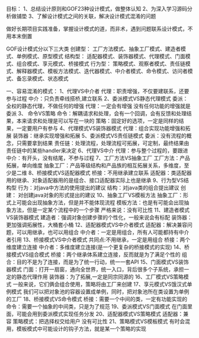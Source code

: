 目标：
1、总结设计原则和GOF23种设计模式，做整体认知
2、为深入学习源码分析做铺垫
3、了解设计模式之间的关联，解决设计模式混淆的问题

做好长期项目实践准备，掌握设计模式的道，而非术，遇到问题联系设计模式，不用本末倒置

GOF设计模式分以下三大类
创建型：
  工厂方法模式、抽象工厂模式、建造者模式、单例模式、原型模式
结构型：
  适配器模式、装饰器模式、代理模式、门面模式、组合模式、享元模式、桥接模式
行为型：
  策略模式、观察者模式、责任链模式、解释器模式、模板方法模式、迭代器模式、中介者模式、命令模式、访问者模式、备忘录模式、状态模式

一、容易混淆的模式：
  1、代理VS中介者
      代理：职责增强，不仅要建联系，还要参与过程
      中介：只负责牵线搭桥,建立联系
  2、委派模式VS静态代理模式
   委派：全权的静态代理，不做任何的增强
   代理：一定会有增强
   没有任何功能的增强就是委派
 3、 命令VS策略
  命令：解耦请求和处理，会有一个回调，会有反馈和处理结果，本来请求和处理是可以写在一块的
  策略：固定好的选项，一定是同样的结果，一定要用户有参与
 4、代理模式VS装饰器模式
  代理：组合实现功能增强和拓展
  装饰器：继承实现增强和拓展
 5、委派模式VS责任链模式
  委派：没有流程的概念，只需要拿到结果
  责任链：处理流程，处理流程可拓展，可定制，最终结果由责任链中的某些handler来决定
 6、代理VS中介
   代理：参与整个过程的，要跟进
   中介：有开头，没有结尾，不参与过程
 7、工厂方法VS抽象工厂
  工厂方法：产品拓展，单向维度
  抽象工厂：产品等级结构和产品族的相互拓展关系，多维度，至少是二维
 8、桥接模式VS适配器模式
  桥接：不用继承建立联系
  适配器：类适配器用的继承、对象适配器用的是组合、接口适配器实际上也是继承
 9、行为型VS结构型
  行为：对java中方法的使用提出的建议
  结构：对java类的组合提出建议
  创建： 对创建java对象的形式提出的建议
 10、抽象工厂VS模板方法
 抽象工厂：形式上可能会出现抽象方法，但是并不能体现流程
 模板方法：也是有可能会出现抽象方法，但是一定某个流程中的一个步骤
 严格来说：没有可比性
 11、建造者模式VS装饰器模式
 建造者：强调对象创建步骤的个性化，一般来说会有标配
 装饰器：更加强调拓展性，大桶套小桶
 12、适配器模式VS中介者模式
 适配器：解决兼容问题，可以用继承，也可以用组合
 中介者：一定是用组合，所有人可能都持有中介者引用
 13、桥接模式VS中介者模式
 共同点:不用继承，一定是用组合
 桥接：两个维度建立连接
 中介者：多维度建立连接(是一个更复杂的桥接模式的实现)
 14、桥接模式VS组合模式
 桥接：两个继承体系建立连接，反而就是为了满足个性的
 组合：目的不是为了连接，而是为了统一行动，统一一套API
 15、门面模式VS装饰器模式
 门面：打开一扇窗，通向全世界，统一入口，背后很多个子系统，承担一定的静态代理作用
 装饰器：为了拓展,一定是同宗同源的
 16、工厂模式VS策略模式
一般来说，它们俩会组合使用，策略将由工厂来创建
 17、享元模式VS饿汉式单例模式
  我们可以把对象池的容器设置成单例，同时，把对象池所在类设置为单例的工厂
 18、桥接模式VS命令模式
  桥接：需要一个中间的类，一定有功能实现的
  命令：需要一个抽象的中间类，只是为了规范
 19、委派模式VS门面模式
  在门面里面，可能会用到委派模式实现任务分发
 20、适配器模式VS策略模式
  适配器：兼容
  策略模式：把选择权交给用户
  没有可比性
 21、策略模式VS模板模式
   有时会混用，模板模式中可能设计的钩子方法，就是某一个策略的实现

